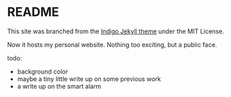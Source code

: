 # README

This site was branched from the [Indigo Jekyll theme](http://sergiokopplin.github.io/indigo) under the MIT License.

Now it hosts my personal website. Nothing too exciting, but a public face. 

todo:
- background color
- maybe a tiny little write up on some previous work
- a write up on the smart alarm
